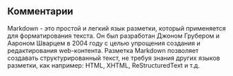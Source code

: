 ## Комментарии

<!-- Абзац, в котором рассказывается что такое Markdown -->
Markdown - это простой и легкий язык разметки, который применяется для форматирования текста. Он был разработан Джоном Грубером и Аароном Шварцем в 2004 году с целью упрощения создания и редактирования web-контента. Разметка Markdown позволяет создавать структурированный текст, не требуя знания других языков разметки, как например: HTML, XHTML, ReStructuredText и т.д.
